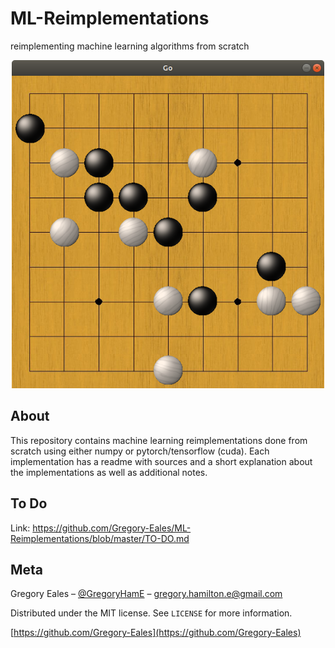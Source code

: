 # ML-Reimplementations
reimplementing machine learning algorithms from scratch

<p align="center">
  <img src="https://github.com/Gregory-Eales/Teeny-Go/blob/master/utils/assets/images/go_sample.png" width="500"/>
</p>

## About
This repository contains machine learning reimplementations done from scratch using either numpy or pytorch/tensorflow (cuda). Each implementation has a readme with sources and a short explanation about the implementations as well as additional notes.

## To Do
Link: https://github.com/Gregory-Eales/ML-Reimplementations/blob/master/TO-DO.md

## Meta

Gregory Eales – [@GregoryHamE](https://twitter.com/GregoryHamE) – gregory.hamilton.e@gmail.com

Distributed under the MIT license. See ``LICENSE`` for more information.

[https://github.com/Gregory-Eales](https://github.com/Gregory-Eales)
